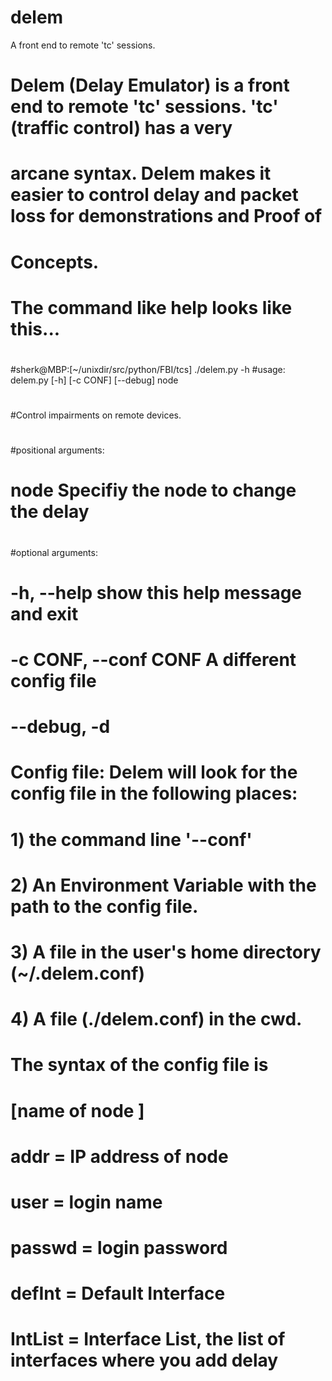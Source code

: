 # delem
A front end to remote 'tc' sessions.
# Delem (Delay Emulator) is a front end to remote 'tc' sessions. 'tc' (traffic control) has a very
# arcane syntax. Delem makes it easier to control delay and packet loss for demonstrations and Proof of
# Concepts.
#
# The command like help looks like this...
#
#sherk@MBP:[~/unixdir/src/python/FBI/tcs] ./delem.py -h
#usage: delem.py [-h] [-c CONF] [--debug] node
#
#Control impairments on remote devices.
#
#positional arguments:
#  node                  Specifiy the node to change the delay
#
#optional arguments:
#  -h, --help            show this help message and exit
#  -c CONF, --conf CONF  A different config file
#  --debug, -d
#
#
# Config file: Delem will look for the config file in the following places:
#    1) the command line '--conf'
#    2) An Environment Variable with the path to the config file.
#    3) A file in the user's home directory (~/.delem.conf)
#    4) A file (./delem.conf) in the cwd.
#
# The syntax of the config file is
# [name of node ]                                                               
# addr = IP address of node                                                     
# user = login name                                                             
# passwd = login password                                                       
# defInt = Default Interface                                                    
# IntList = Interface List, the list of interfaces where you add delay
#
